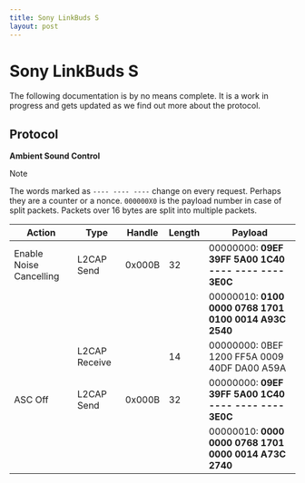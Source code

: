 ```yaml
---
title: Sony LinkBuds S
layout: post
---
```


# Sony LinkBuds S

The following documentation is by no means complete. It is a work in progress and gets updated as we
find out more about the protocol.

## Protocol

**Ambient Sound Control**

> [!NOTE]
> The words marked as `---- ---- ----` change on every request. Perhaps they are a counter or a nonce.
`000000X0` is the payload number in case of split packets. Packets over 16 bytes are split into
multiple packets.


| Action                  | Type          | Handle | Length | Payload                                               |
| ----------------------- | ------------- | ------ | ------ | ----------------------------------------------------- |
| Enable Noise Cancelling | L2CAP Send    | 0x000B | 32     | 00000000: **09EF 39FF 5A00 1C40 ---- ---- ---- 3E0C** |
|                         |               |        |        | 00000010: **0100 0000 0768 1701 0100 0014 A93C 2540** |
|                         | L2CAP Receive |        | 14     | 00000000: 0BEF 1200 FF5A 0009 40DF DA00 A59A          |
| ASC Off                 | L2CAP Send    | 0x000B | 32     | 00000000: **09EF 39FF 5A00 1C40 ---- ---- ---- 3E0C** |
|                         |               |        |        | 00000010: **0000 0000 0768 1701 0000 0014 A73C 2740** |